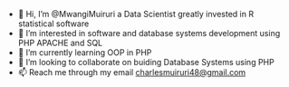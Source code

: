 - 👋 Hi, I’m @MwangiMuiruri a Data Scientist greatly invested in R statistical software
- 👀 I’m interested in software and database systems development using PHP APACHE and SQL
- 🌱 I’m currently learning OOP in PHP 
- 💞️ I’m looking to collaborate on buiding Database Systems using PHP
- 📫 Reach me through my email charlesmuiruri48@gmail.com

<!---
MwangiMuiruri/MwangiMuiruri is a ✨ special ✨ repository because its `README.md` (this file) appears on your GitHub profile.
You can click the Preview link to take a look at your changes.
--->
